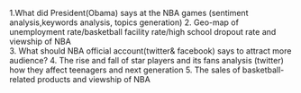 1.What did President(Obama) says at the NBA games (sentiment analysis,keywords analysis, topics generation) 
2. Geo-map of unemployment rate/basketball facility rate/high school dropout rate  and viewship of NBA  
3. What should NBA official account(twitter& facebook) says to attract more audience?
4. The rise and fall of star players and its fans analysis (twitter) how they affect teenagers and next generation
5. The sales of basketball-related products and viewship of NBA 